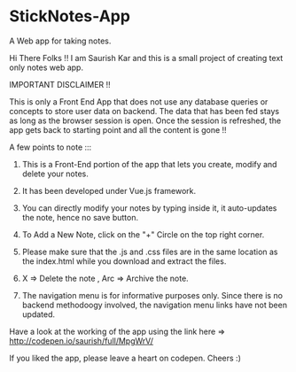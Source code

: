 # StickNotes-App
A  Web app for taking notes.

Hi There Folks !!
I am Saurish Kar and this is a small project of creating text only notes web app.

IMPORTANT DISCLAIMER !! 

This is only a Front End App that does not use any database queries or concepts to store user data on backend.
The data that has been fed stays as long as the browser session is open. Once the session is refreshed, the app gets back to starting point and all the content is gone !!


A few points to note :::

1) This is a Front-End portion of the app that lets you create, modify and delete your notes.

2) It has been developed under Vue.js framework.

3) You can directly modify your notes by typing inside it, it auto-updates the note, hence no save button.

4) To Add a New Note, click on the "+" Circle on the top right corner.

5) Please make sure that the .js and .css files are in the same location as the index.html while you download and extract the files.

6) X => Delete the note , Arc => Archive the note.

7) The navigation menu is for informative purposes only. Since there is no backend methodoogy involved, the navigation menu links have not been updated.


Have a look at the working of the app using the link here => http://codepen.io/saurish/full/MpgWrV/

If you liked the app, please leave a heart on codepen. Cheers :)
